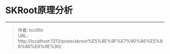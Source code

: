 # SKRoot原理分析




---

> 作者: tcc0lin  
> URL: http://localhost:1313/posts/skroot%E5%8E%9F%E7%90%86%E5%88%86%E6%9E%90/  

